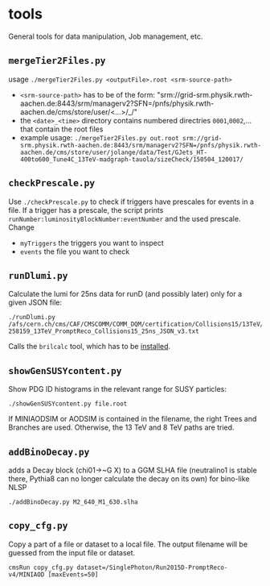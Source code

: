 # tools
General tools for data manipulation, Job management, etc.

## `mergeTier2Files.py` ##
usage `./mergeTier2Files.py <outputFile>.root <srm-source-path>`
- `<srm-source-path>` has to be of the form:
  "srm://grid-srm.physik.rwth-aachen.de:8443/srm/managerv2?SFN=/pnfs/physik.rwth-aachen.de/cms/store/user/<...>/<date>_<time>/"
-  the `<date>_<time>` directory contains numbered directries `0001`,`0002`,... that contain the root files
- example usage:
```./mergeTier2Files.py out.root srm://grid-srm.physik.rwth-aachen.de:8443/srm/managerv2?SFN=/pnfs/physik.rwth-aachen.de/cms/store/user/jolange/data/Test/GJets_HT-400to600_Tune4C_13TeV-madgraph-tauola/sizeCheck/150504_120017/```

## `checkPrescale.py` ##
Use `./checkPrescale.py` to check if triggers have prescales for events in a file.
If a trigger has a prescale, the script prints `runNumber:luminosityBlockNumber:eventNumber` and the used prescale.
Change
- `myTriggers` the triggers you want to inspect
- `events` the file you want to check

## `runDlumi.py` ##
Calculate the lumi for 25ns data for runD (and possibly later) only for a given JSON file:

```
./runDlumi.py /afs/cern.ch/cms/CAF/CMSCOMM/COMM_DQM/certification/Collisions15/13TeV/Cert_246908-258159_13TeV_PromptReco_Collisions15_25ns_JSON_v3.txt
```

Calls the `brilcalc` tool, which has to be [installed](http://cms-service-lumi.web.cern.ch/cms-service-lumi/brilwsdoc.html#installation).

## `showGenSUSYcontent.py` ##
Show PDG ID histograms in the relevant range for SUSY particles:

    ./showGenSUSYcontent.py file.root

If MINIAODSIM or AODSIM is contained in the filename, the right Trees and Branches are used. Otherwise, the 13 TeV and 8 TeV paths are tried.
## `addBinoDecay.py` ##
adds a Decay block (chi01->~G X) to a GGM SLHA file (neutralino1 is stable there, Pythia8 can no longer calculate the decay on its own)
for bino-like NLSP

    ./addBinoDecay.py M2_640_M1_630.slha

## `copy_cfg.py` ##
Copy a part of a file or dataset to a local file. The output filename will be guessed from the input file or dataset.

    cmsRun copy_cfg.py dataset=/SinglePhoton/Run2015D-PromptReco-v4/MINIAOD [maxEvents=50]
